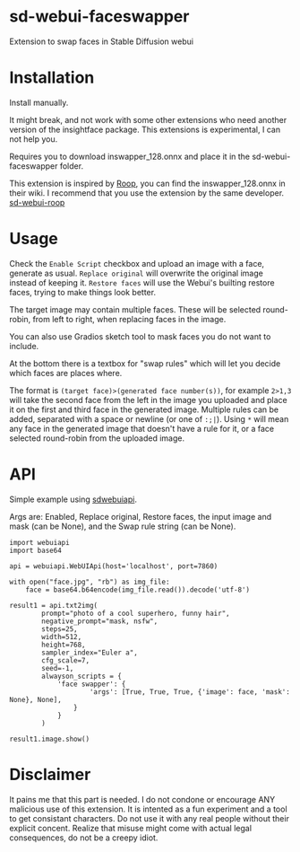 # sd-webui-faceswapper
Extension to swap faces in Stable Diffusion webui

# Installation
Install manually.

It might break, and not work with some other extensions who need another version of the insightface package. This extensions is experimental, I can not help you.

Requires you to download inswapper_128.onnx and place it in the sd-webui-faceswapper folder.

This extension is inspired by [Roop](https://github.com/s0md3v/roop), you can find the inswapper_128.onnx in their wiki. I recommend that you use the extension by the same developer. [sd-webui-roop](https://github.com/s0md3v/sd-webui-roop)

# Usage
Check the `Enable Script` checkbox and upload an image with a face, generate as usual. `Replace original` will overwrite the original image instead of keeping it. `Restore faces` will use the Webui's builting restore faces, trying to make things look better.

The target image may contain multiple faces. These will be selected round-robin, from left to right, when replacing faces in the image.

You can also use Gradios sketch tool to mask faces you do not want to include.

At the bottom there is a textbox for "swap rules" which will let you decide which faces are places where.

The format is `(target face)>(generated face number(s))`, for example `2>1,3` will take the second face from the left in the image you uploaded and place it on the first and third face in the generated image. Multiple rules can be added, separated with a space or newline (or one of `:;|`). Using `*` will mean any face in the generated image that doesn't have a rule for it, or a face selected round-robin from the uploaded image.

# API
Simple example using [sdwebuiapi](https://github.com/mix1009/sdwebuiapi).

Args are: Enabled, Replace original, Restore faces, the input image and mask (can be None), and the Swap rule string (can be None).

```
import webuiapi
import base64

api = webuiapi.WebUIApi(host='localhost', port=7860)

with open("face.jpg", "rb") as img_file:
    face = base64.b64encode(img_file.read()).decode('utf-8')

result1 = api.txt2img(
        prompt="photo of a cool superhero, funny hair",
        negative_prompt="mask, nsfw",
        steps=25,
        width=512,
        height=768,
        sampler_index="Euler a",
        cfg_scale=7,
        seed=-1,
        alwayson_scripts = {
            'face swapper': {
                    'args': [True, True, True, {'image': face, 'mask': None}, None],
                }
            }
        )

result1.image.show()
```

# Disclaimer
It pains me that this part is needed. I do not condone or encourage ANY malicious use of this extension. It is intented as a fun experiment and a tool to get consistant characters. Do not use it with any real people without their explicit concent. Realize that misuse might come with actual legal consequences, do not be a creepy idiot.
